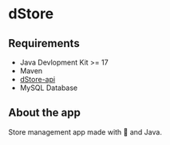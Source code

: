 # dStore

## Requirements
- Java Devlopment Kit >= 17
- Maven
- [dStore-api](https://github.com/themyntt/dstore-api)
- MySQL Database

## About the app
Store management app made with 💙 and Java.
